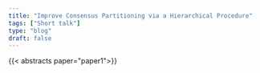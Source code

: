 ```yaml
---
title: "Improve Consensus Partitioning via a Hierarchical Procedure"
tags: ["Short talk"]
type: "blog"
draft: false
---
```


{{< abstracts paper="paper1">}}


